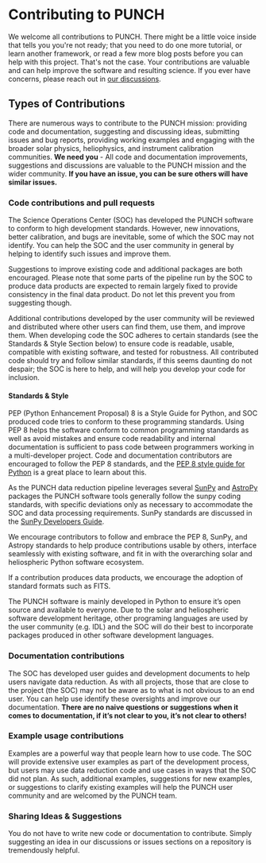 # Contributing to PUNCH

We welcome all contributions to PUNCH. There might be a little voice inside that tells you you're not ready; that you need to do one more tutorial, or learn another framework, or read a few more blog posts before you can help with this project. That's not the case. Your contributions are valuable and can help improve the software and resulting science. If you ever have concerns, please reach out in [our discussions](https://github.com/orgs/punch-mission/discussions).

## Types of Contributions

There are numerous ways to contribute to the PUNCH mission: providing code and documentation, suggesting and discussing ideas, submitting issues and bug reports, providing working examples and engaging with the broader solar physics, heliophysics, and instrument calibration communities. **We need you** - All code and documentation improvements, suggestions and discussions are valuable to the PUNCH mission and the wider community. **If you have an issue, you can be sure others will have similar issues.**

### Code contributions and pull requests

The Science Operations Center (SOC) has developed the PUNCH software to conform to high development standards. However, new innovations, better calibration, and bugs are inevitable, some of which the SOC may not identify. You can help the SOC and the user community in general by helping to identify such issues and improve them.

Suggestions to improve existing code and additional packages are both encouraged. Please note that some parts of the pipeline run by the SOC to produce data products are expected to remain largely fixed to provide consistency in the final data product. Do not let this prevent you from suggesting though.

Additional contributions developed by the user community will be reviewed and distributed where other users can find them, use them, and improve them. When developing code the SOC adheres to certain standards (see the Standards & Style Section below) to ensure code is readable, usable, compatible with existing software, and tested for robustness. All contributed code should try and follow similar standards, if this seems daunting do not despair; the SOC is here to help, and will help you develop your code for inclusion.

#### Standards & Style

PEP (Python Enhancement Proposal) 8 is a Style Guide for Python, and SOC produced code tries to conform to these programming standards. Using PEP 8 helps the software conform to common programming standards as well as avoid mistakes and ensure code readability and internal documentation is sufficient to pass code between programmers working in a multi-developer project. Code and documentation contributors are encouraged to follow the PEP 8 standards, and the [PEP 8 style guide for Python](https://www.python.org/dev/peps/pep-0008/) is a great place to learn about this.

As the PUNCH data reduction pipeline leverages several [SunPy](https://sunpy.org) and [AstroPy](https://www.astropy.org) packages the PUNCH software tools generally follow the sunpy coding standards, with specific deviations only as necessary to accommodate the SOC and data processing requirements. SunPy standards are discussed in the [SunPy Developers Guide](https://docs.sunpy.org/en/latest/dev_guide/index.html).

We encourage contributors to follow and embrace the PEP 8, SunPy, and Astropy standards to help produce contributions usable by others, interface seamlessly with existing software, and fit in with the overarching solar and heliospheric Python software ecosystem.

If a contribution produces data products, we encourage the adoption of standard formats such as FITS.

The PUNCH software is mainly developed in Python to ensure it’s open source and available to everyone. Due to the solar and heliospheric software development heritage, other programing languages are used by the user community (e.g. IDL) and the SOC will do their best to incorporate packages produced in other software development languages.

### Documentation contributions

The SOC has developed user guides and development documents to help users navigate data reduction. As with all projects, those that are close to the project (the SOC) may not be aware as to what is not obvious to an end user. You can help use identify these oversights and improve our documentation. **There are no naive questions or suggestions when it comes to documentation, if it’s not clear to you, it’s not clear to others!**

### Example usage contributions

Examples are a powerful way that people learn how to use code. The SOC will provide extensive user examples as part of the development process, but users may use data reduction code and use cases in ways that the SOC did not plan. As such, additional examples, suggestions for new examples, or suggestions to clarify existing examples will help the PUNCH user community and are welcomed by the PUNCH team.

### Sharing Ideas & Suggestions

You do not have to write new code or documentation to contribute. Simply suggesting an idea in our discussions or issues sections on a repository is tremendously helpful.
